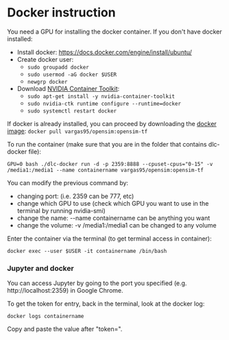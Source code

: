 # Docker instruction

You need a GPU for installing the docker container. 
If you don't have docker installed:

* Install docker: https://docs.docker.com/engine/install/ubuntu/
* Create docker user:
    * `sudo groupadd docker`
    * `sudo usermod -aG docker $USER`
    * `newgrp docker`
* Download [NVIDIA Container Toolkit](https://github.com/NVIDIA/nvidia-container-toolkit):
  * `sudo apt-get install -y nvidia-container-toolkit`
  * `sudo nvidia-ctk runtime configure --runtime=docker`
  * `sudo systemctl restart docker`

If docker is already installed, you can proceed by downloading the [docker image](https://hub.docker.com/repository/docker/vargas95/opensim): `docker pull vargas95/opensim:opensim-tf`

To run the container (make sure that you are in the folder that contains dlc-docker file):
```
GPU=0 bash ./dlc-docker run -d -p 2359:8888 --cpuset-cpus="0-15" -v /media1:/media1 --name containername vargas95/opensim:opensim-tf
```

You can modify the previous command by:

* changing port: (i.e. 2359 can be 777, etc)
* change which GPU to use (check which GPU you want to use in the terminal by running nvidia-smi)
* change the name: --name containername can be anything you want
* change the volume: -v /media1:/media1 can be changed to any volume


Enter the container via the terminal (to get terminal access in container):

```
docker exec --user $USER -it containername /bin/bash
```

### Jupyter and docker

You can access Jupyter by going to the port you specified (e.g. http://localhost:2359) in Google Chrome. 

To get the token for entry, back in the terminal, look at the docker log:

```
docker logs containername 
```

Copy and paste the value after "token=". 